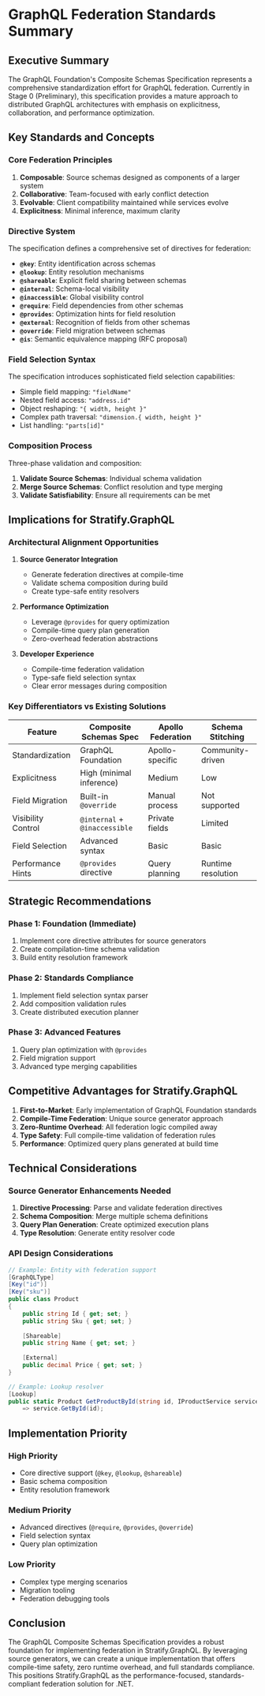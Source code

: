 # GraphQL Federation Standards Summary

## Executive Summary

The GraphQL Foundation's Composite Schemas Specification represents a comprehensive standardization effort for GraphQL federation. Currently in Stage 0 (Preliminary), this specification provides a mature approach to distributed GraphQL architectures with emphasis on explicitness, collaboration, and performance optimization.

## Key Standards and Concepts

### Core Federation Principles

1. **Composable**: Source schemas designed as components of a larger system
2. **Collaborative**: Team-focused with early conflict detection
3. **Evolvable**: Client compatibility maintained while services evolve
4. **Explicitness**: Minimal inference, maximum clarity

### Directive System

The specification defines a comprehensive set of directives for federation:

- **`@key`**: Entity identification across schemas
- **`@lookup`**: Entity resolution mechanisms
- **`@shareable`**: Explicit field sharing between schemas
- **`@internal`**: Schema-local visibility
- **`@inaccessible`**: Global visibility control
- **`@require`**: Field dependencies from other schemas
- **`@provides`**: Optimization hints for field resolution
- **`@external`**: Recognition of fields from other schemas
- **`@override`**: Field migration between schemas
- **`@is`**: Semantic equivalence mapping (RFC proposal)

### Field Selection Syntax

The specification introduces sophisticated field selection capabilities:

- Simple field mapping: `"fieldName"`
- Nested field access: `"address.id"`
- Object reshaping: `"{ width, height }"`
- Complex path traversal: `"dimension.{ width, height }"`
- List handling: `"parts[id]"`

### Composition Process

Three-phase validation and composition:

1. **Validate Source Schemas**: Individual schema validation
2. **Merge Source Schemas**: Conflict resolution and type merging
3. **Validate Satisfiability**: Ensure all requirements can be met

## Implications for Stratify.GraphQL

### Architectural Alignment Opportunities

1. **Source Generator Integration**
   - Generate federation directives at compile-time
   - Validate schema composition during build
   - Create type-safe entity resolvers

2. **Performance Optimization**
   - Leverage `@provides` for query optimization
   - Compile-time query plan generation
   - Zero-overhead federation abstractions

3. **Developer Experience**
   - Compile-time federation validation
   - Type-safe field selection syntax
   - Clear error messages during composition

### Key Differentiators vs Existing Solutions

| Feature | Composite Schemas Spec | Apollo Federation | Schema Stitching |
|---------|------------------------|-------------------|------------------|
| Standardization | GraphQL Foundation | Apollo-specific | Community-driven |
| Explicitness | High (minimal inference) | Medium | Low |
| Field Migration | Built-in `@override` | Manual process | Not supported |
| Visibility Control | `@internal` + `@inaccessible` | Private fields | Limited |
| Field Selection | Advanced syntax | Basic | Basic |
| Performance Hints | `@provides` directive | Query planning | Runtime resolution |

## Strategic Recommendations

### Phase 1: Foundation (Immediate)
1. Implement core directive attributes for source generators
2. Create compilation-time schema validation
3. Build entity resolution framework

### Phase 2: Standards Compliance
1. Implement field selection syntax parser
2. Add composition validation rules
3. Create distributed execution planner

### Phase 3: Advanced Features
1. Query plan optimization with `@provides`
2. Field migration support
3. Advanced type merging capabilities

## Competitive Advantages for Stratify.GraphQL

1. **First-to-Market**: Early implementation of GraphQL Foundation standards
2. **Compile-Time Federation**: Unique source generator approach
3. **Zero-Runtime Overhead**: All federation logic compiled away
4. **Type Safety**: Full compile-time validation of federation rules
5. **Performance**: Optimized query plans generated at build time

## Technical Considerations

### Source Generator Enhancements Needed

1. **Directive Processing**: Parse and validate federation directives
2. **Schema Composition**: Merge multiple schema definitions
3. **Query Plan Generation**: Create optimized execution plans
4. **Type Resolution**: Generate entity resolver code

### API Design Considerations

```csharp
// Example: Entity with federation support
[GraphQLType]
[Key("id")]
[Key("sku")]
public class Product
{
    public string Id { get; set; }
    public string Sku { get; set; }
    
    [Shareable]
    public string Name { get; set; }
    
    [External]
    public decimal Price { get; set; }
}

// Example: Lookup resolver
[Lookup]
public static Product GetProductById(string id, IProductService service)
    => service.GetById(id);
```

## Implementation Priority

### High Priority
- Core directive support (`@key`, `@lookup`, `@shareable`)
- Basic schema composition
- Entity resolution framework

### Medium Priority
- Advanced directives (`@require`, `@provides`, `@override`)
- Field selection syntax
- Query plan optimization

### Low Priority
- Complex type merging scenarios
- Migration tooling
- Federation debugging tools

## Conclusion

The GraphQL Composite Schemas Specification provides a robust foundation for implementing federation in Stratify.GraphQL. By leveraging source generators, we can create a unique implementation that offers compile-time safety, zero runtime overhead, and full standards compliance. This positions Stratify.GraphQL as the performance-focused, standards-compliant federation solution for .NET.